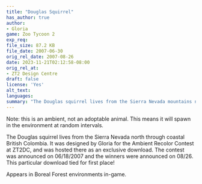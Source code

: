 ```yaml
---
title: "Douglas Squirrel"
has_author: true
author: 
- Gloria
game: Zoo Tycoon 2
exp_req: 
file_size: 87.2 KB
file_date: 2007-06-30
orig_rel_date: 2007-08-26
date: 2023-11-21T02:12:58-08:00
orig_rel_at: 
- ZT2 Design Centre
draft: false
license: 'Yes'
alt_text: 
languages: 
summary: "The Douglas squirrel lives from the Sierra Nevada mountains north through coastal British Colombia."
---
```

Note: this is an ambient, not an adoptable animal. This means it will spawn in the environment at random intervals.

The Douglas squirrel lives from the Sierra Nevada north through coastal British Colombia. It was designed by Gloria for the Ambient Recolor Contest at ZT2DC, and was hosted there as an exclusive download. The contest was announced on 06/18/2007 and the winners were announced on 08/26. This particular download tied for first place!

Appears in Boreal Forest environments in-game.